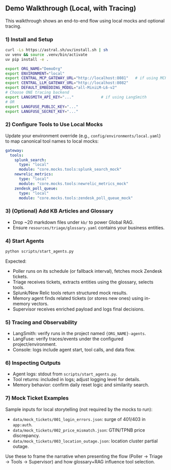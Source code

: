 ## Demo Walkthrough (Local, with Tracing)

This walkthrough shows an end-to-end flow using local mocks and optional tracing.

### 1) Install and Setup
```bash
curl -Ls https://astral.sh/uv/install.sh | sh
uv venv && source .venv/bin/activate
uv pip install -e .

export ORG_NAME="DemoOrg"
export ENVIRONMENT="local"
export CENTRAL_MCP_GATEWAY_URL="http://localhost:8081"   # if using MCP
export CENTRAL_LLM_GATEWAY_URL="http://localhost:8082"
export DEFAULT_EMBEDDING_MODEL="all-MiniLM-L6-v2"
# Choose ONE tracing backend
export LANGSMITH_API_KEY="..."            # if using LangSmith
# OR
export LANGFUSE_PUBLIC_KEY="..."
export LANGFUSE_SECRET_KEY="..."
```

### 2) Configure Tools to Use Local Mocks
Update your environment override (e.g., `config/environments/local.yaml`) to map canonical tool names to local mocks:
```yaml
gateway:
  tools:
    splunk_search:
      type: "local"
      module: "core.mocks.tools:splunk_search_mock"
    newrelic_metrics:
      type: "local"
      module: "core.mocks.tools:newrelic_metrics_mock"
    zendesk_poll_queue:
      type: "local"
      module: "core.mocks.tools:zendesk_poll_queue_mock"
```

### 3) (Optional) Add KB Articles and Glossary
- Drop ~20 markdown files under `kb/` to power Global RAG.
- Ensure `resources/triage/glossary.yaml` contains your business entities.

### 4) Start Agents
```bash
python scripts/start_agents.py
```
Expected:
- Poller runs on its schedule (or fallback interval), fetches mock Zendesk tickets.
- Triage receives tickets, extracts entities using the glossary, selects tools.
- Splunk/New Relic tools return structured mock results.
- Memory agent finds related tickets (or stores new ones) using in-memory vectors.
- Supervisor receives enriched payload and logs final decisions.

### 5) Tracing and Observability
- LangSmith: verify runs in the project named `{ORG_NAME}-agents`.
- LangFuse: verify traces/events under the configured project/environment.
- Console: logs include agent start, tool calls, and data flow.

### 6) Inspecting Outputs
- Agent logs: stdout from `scripts/start_agents.py`.
- Tool returns: included in logs; adjust logging level for details.
- Memory behavior: confirm daily reset logic and similarity search.

### 7) Mock Ticket Examples
Sample inputs for local storytelling (not required by the mocks to run):
- `data/mock_tickets/001_login_errors.json`: surge of 401/403 in `app:auth`.
- `data/mock_tickets/002_price_mismatch.json`: GTIN/TPNB price discrepancy.
- `data/mock_tickets/003_location_outage.json`: location cluster partial outage.

Use these to frame the narrative when presenting the flow (Poller → Triage → Tools → Supervisor) and how glossary+RAG influence tool selection.


